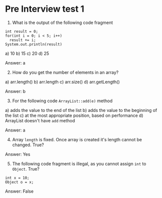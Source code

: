 # Pre Interview test 1

1. What is the output of the following code fragment

```
int result = 0;
for(int i = 0; i < 5; i++)
  result += i;
System.out.println(result)
```

a) 10 b) 15 c) 20 d) 25

Answer: a

2. How do you get the number of elements in an array?

a) arr.length() b) arr.length c) arr.size() d) arr.getLength()

Answer: b

3. For the following code `ArrayList::add(e)` method

a) adds the value to the end of the list b) adds the value to the beginning of
the list c) at the most appropriate position, based on performance d) ArrayList
doesn't have `add` method

Answer: a

4. Array `length` is fixed. Once array is created it's length cannot be changed.
   True?

Answer: Yes

5. The following code fragment is illegal, as you cannot assign `int` to
   `Object`. True?

```
int x = 10;
Object o = x;
```

Answer: False
